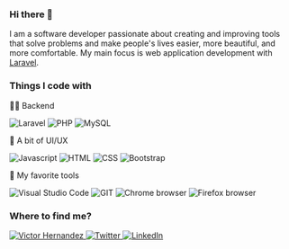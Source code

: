 ### Hi there 👋


I am a software developer passionate about creating and improving tools that solve problems and make people's lives easier, more beautiful, and more comfortable. My main focus is web application development with [Laravel](https://laravel.com/).

### Things I code with
<p>🧙‍♂️ Backend</p>
<p>
  <img alt="Laravel" src="https://img.shields.io/badge/-Laravel-F52C21?style=flat-square&logo=laravel&logoColor=white" />
  <img alt="PHP" src="https://img.shields.io/badge/-PHP-4f5b93?style=flat-square&logo=php&logoColor=white" />
  <img alt="MySQL" src="https://img.shields.io/badge/-MySQL-00758f?style=flat-square&logo=mysql&logoColor=white" />
  
</p>
<p>💅 A bit of UI/UX</p>
<p>
  
  <img alt="Javascript" src="https://img.shields.io/badge/-Javascript-f7df1e?style=flat-square&logo=javascript&logoColor=black" />
  <img alt="HTML" src="https://img.shields.io/badge/-HTML5-e34f26?style=flat-square&logo=html5&logoColor=white" />
  <img alt="CSS" src="https://img.shields.io/badge/-CSS3-002561?style=flat-square&logo=css3&logoColor=white" />
  <img alt="Bootstrap" src="https://img.shields.io/badge/-Bootstrap-7952B3?style=flat-square&logo=bootstrap&logoColor=white" />
  
</p>
<p>🧰 My favorite tools</p>
<p>
  
  <img alt="Visual Studio Code" src="https://img.shields.io/badge/-VS_Code-1F7ACC?style=flat-square&logo=visual-studio-code&logoColor=white" />
  <img alt="GIT" src="https://img.shields.io/badge/-Git-F05032?style=flat-square&logo=git&logoColor=white" />
  <img alt="Chrome browser" src="https://img.shields.io/badge/-Chrome_Browser-4285f4?style=flat-square&logo=google-chrome&logoColor=white" />
  <img alt="Firefox browser" src="https://img.shields.io/badge/-Firefox_Browser-e66000?style=flat-square&logo=firefox&logoColor=white" />
</p>

### Where to find me?
<p>

<a href="" target="_blank">
    <img alt="Victor Hernandez" src="https://img.shields.io/badge/Personal_website-155679?&style=for-the-badge&logo=home-assistant-community-store&logoColor=white" />
  </a>
  <a href="https://twitter.com/biskukuy" target="_blank">
    <img alt="Twitter" src="https://img.shields.io/badge/twitter-%231DA1F2.svg?&style=for-the-badge&logo=twitter&logoColor=white" />
  </a>
  <a href="https://www.linkedin.com/in/biskukuy" target="_blank">
    <img alt="LinkedIn" src="https://img.shields.io/badge/linkedin-%230077B5.svg?&style=for-the-badge&logo=linkedin&logoColor=white" />
  </a>
</p>

<!--
**biskukuy/biskukuy** is a ✨ _special_ ✨ repository because its `README.md` (this file) appears on your GitHub profile.

Here are some ideas to get you started:

- 🔭 I’m currently working on ...
- 🌱 I’m currently learning ...
- 👯 I’m looking to collaborate on ...
- 🤔 I’m looking for help with ...
- 💬 Ask me about ...
- 📫 How to reach me: ...
- 😄 Pronouns: ...
- ⚡ Fun fact: ...
-->

